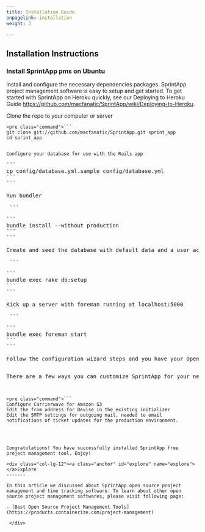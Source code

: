 ```yaml
---
title: Installation Guide
onpagelink: installation
weight: 3

---
```


Installation Instructions
-------------------------

### Install SprintApp pms on Ubuntu

Install and configure the necessary dependencies packages. SprintApp project management software is easy to setup and get started. To get started with SprintApp on Heroku quickly, see our Deploying to Heroku Guide https://github.com/macfanatic/SprintApp/wiki/Deploying-to-Heroku.

Clone the repo to your computer or server

 ```
<pre class="command">```
git clone git://github.com/macfanatic/SprintApp.git sprint_app
cd sprint_app
```
```

Configure your database for use with the Rails app

 ```
<pre class="command">```
cp config/database.yml.sample config/database.yml
```
```

Run bundler

 ```
<pre class="command">```
bundle install --without production
```
```

Create and seed the database with default data and a user account

 ```
<pre class="command">```
bundle exec rake db:setup
```
```

Kick up a server with foreman running at localhost:5000

 ```
<pre class="command">```
bundle exec foreman start
```
```

Follow the configuration wizard steps and you have your OpenProject website ready to use. Login using default username: <span id="cloakbf90b3c52f62c703da3e6782d72e5935">This email address is being protected from spambots. You need JavaScript enabled to view it.</span><script type="text/javascript">document.getElementById('cloakbf90b3c52f62c703da3e6782d72e5935').innerHTML='';var prefix='&#109;a'+'i&#108;'+'&#116;o';var path='hr'+'ef'+'=';var addybf90b3c52f62c703da3e6782d72e5935='&#97;dm&#105;n'+'&#64;';addybf90b3c52f62c703da3e6782d72e5935=addybf90b3c52f62c703da3e6782d72e5935+'&#101;x&#97;mpl&#101;'+'&#46;'+'c&#111;m';var addy_textbf90b3c52f62c703da3e6782d72e5935='&#97;dm&#105;n'+'&#64;'+'&#101;x&#97;mpl&#101;'+'&#46;'+'c&#111;m';document.getElementById('cloakbf90b3c52f62c703da3e6782d72e5935').innerHTML+='<a '+path+'\''+prefix+':'+addybf90b3c52f62c703da3e6782d72e5935+'\'>'+addy_textbf90b3c52f62c703da3e6782d72e5935+'<\/a>';</script> and password: password

There are a few ways you can customize SprintApp for your needs.

 ```
<pre class="command">```
Configure Carrierwave for Amazon S3
Edit the from address for Devise in the existing initializer
Edit the SMTP settings for outgoing mail, needed to email notifications of ticket updates for the production environment.
```
```

Congratulations! You have successfully installed SprintApp free project management tool. Enjoy!

<div class="col-lg-12"><a class="anchor" id="explore" name="explore"></a>Explore
-------

In this article we discussed about SprintApp open source project management and time tracking software. To learn about other open source project management softwares, please visit following page:

- [Best Open Source Project Management Tools](https://products.containerize.com/project-management)
 
 </div>